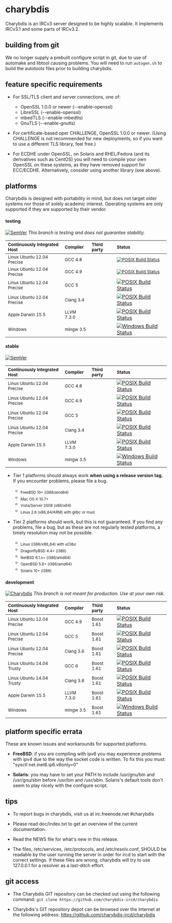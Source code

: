 # charybdis

Charybdis is an IRCv3 server designed to be highly scalable. It implements IRCv3.1 and some parts of IRCv3.2.

## building from git

We no longer supply a prebuilt configure script in git, due to use of automake and libtool causing problems.
You will need to run `autogen.sh` to build the autotools files prior to building charybdis.

## feature specific requirements

 * For SSL/TLS client and server connections, one of:

   * OpenSSL 1.0.0 or newer (--enable-openssl)
   * LibreSSL (--enable-openssl)
   * mbedTLS (--enable-mbedtls)
   * GnuTLS (--enable-gnutls)

 * For certificate-based oper CHALLENGE, OpenSSL 1.0.0 or newer.
   (Using CHALLENGE is not recommended for new deployments, so if you want to use a different TLS library,
    feel free.)

 * For ECDHE under OpenSSL, on Solaris and RHEL/Fedora (and its derivatives such as CentOS) you will
   need to compile your own OpenSSL on these systems, as they have removed support for ECC/ECDHE.
   Alternatively, consider using another library (see above).

## platforms

Charybdis is designed with portability in mind, but does not target older systems nor those of solely academic
interest. Operating systems are only supported if they are supported by their vendor.

#### testing

[![SemVer](http://img.shields.io/SemVer/v4.0.0-rc2.png)](https://github.com/charybdis-ircd/charybdis/tree/release/4)
*This branch is testing and does not guarantee stability.*

| <sub> Continuously Integrated Host </sub>   | <sub> Compiler </sub>    | <sub> Third party </sub> | <sub> Status </sub> |
|:------------------------------------------- |:------------------------ |:------------------------ |:------------------- |
| <sub> Linux Ubuntu 12.04 Precise </sub>     | <sub> GCC 4.8 </sub>     |                          | <sub> [![POSIX Build Status](https://travis-ci.org/charybdis-ircd/charybdis.svg?branch=release/4)](https://travis-ci.org/charybdis-ircd/charybdis) </sub> |
| <sub> Linux Ubuntu 12.04 Precise </sub>     | <sub> GCC 4.9 </sub>     |                          | <sub> [![POSIX Build Status](https://travis-ci.org/charybdis-ircd/charybdis.svg?branch=release/4)](https://travis-ci.org/charybdis-ircd/charybdis) </sub> |
| <sub> Linux Ubuntu 12.04 Precise </sub>     | <sub> GCC 5 </sub>       |                          | [![POSIX Build Status](https://travis-ci.org/charybdis-ircd/charybdis.svg?branch=release/4)](https://travis-ci.org/charybdis-ircd/charybdis) |
| <sub> Linux Ubuntu 12.04 Precise </sub>     | <sub> Clang 3.4 </sub>   |                          | [![POSIX Build Status](https://travis-ci.org/charybdis-ircd/charybdis.svg?branch=release/4)](https://travis-ci.org/charybdis-ircd/charybdis) |
| <sub> Apple Darwin 15.5 </sub>              | <sub> LLVM 7.3.0 </sub>  |                          | [![POSIX Build Status](https://travis-ci.org/charybdis-ircd/charybdis.svg?branch=release/4)](https://travis-ci.org/charybdis-ircd/charybdis) |
| <sub> Windows </sub>                        | <sub> mingw 3.5 </sub>   |                          | [![Windows Build Status](https://ci.appveyor.com/api/projects/status/is0obsml8xyq2qk7/branch/release/4?svg=true)](https://ci.appveyor.com/project/kaniini/charybdis/branch/release/4) |

#### stable

[![SemVer](http://img.shields.io/SemVer/v3.5.0.png)](https://github.com/charybdis-ircd/charybdis/tree/release/3.5)

| <sub> Continuously Integrated Host </sub>   | <sub> Compiler </sub>    | <sub> Third party </sub> | <sub> Status </sub> |
|:------------------------------------------- |:------------------------ |:------------------------ |:------------------- |
| <sub> Linux Ubuntu 12.04 Precise </sub>     | <sub> GCC 4.8 </sub>     |                          | [![POSIX Build Status](https://travis-ci.org/charybdis-ircd/charybdis.svg?branch=release/3.5)](https://travis-ci.org/charybdis-ircd/charybdis) |
| <sub> Linux Ubuntu 12.04 Precise </sub>     | <sub> GCC 4.9 </sub>     |                          | [![POSIX Build Status](https://travis-ci.org/charybdis-ircd/charybdis.svg?branch=release/3.5)](https://travis-ci.org/charybdis-ircd/charybdis) |
| <sub> Linux Ubuntu 12.04 Precise </sub>     | <sub> GCC 5 </sub>       |                          | [![POSIX Build Status](https://travis-ci.org/charybdis-ircd/charybdis.svg?branch=release/3.5)](https://travis-ci.org/charybdis-ircd/charybdis) |
| <sub> Linux Ubuntu 12.04 Precise </sub>     | <sub> Clang 3.4 </sub>   |                          | [![POSIX Build Status](https://travis-ci.org/charybdis-ircd/charybdis.svg?branch=release/3.5)](https://travis-ci.org/charybdis-ircd/charybdis) |
| <sub> Apple Darwin 15.5 </sub>              | <sub> LLVM 7.3.0 </sub>  |                          | [![POSIX Build Status](https://travis-ci.org/charybdis-ircd/charybdis.svg?branch=release/3.5)](https://travis-ci.org/charybdis-ircd/charybdis) |
| <sub> Windows </sub>                        | <sub> mingw 3.5 </sub>   |                          | [![Windows Build Status](https://ci.appveyor.com/api/projects/status/is0obsml8xyq2qk7/branch/release/3.5?svg=true)](https://ci.appveyor.com/project/kaniini/charybdis/branch/release/3.5) |

* Tier 1 platforms should always work **when using a release version tag.** If you encounter problems, please file a bug.
	* <sub> FreeBSD 10+ (i386/amd64) </sub>
	* <sub> Mac OS X 10.7+ </sub>
	* <sub> Vista/Server 2008 (x86/x64) </sub>
	* <sub> Linux 2.6 (x86_64/ARM) with glibc or musl </sub>

* Tier 2 platforms should work, but this is not guaranteed. If you find any problems, file a bug, but as these are not regularly tested platforms, a timely resolution may not be possible.
	* <sub> Linux (i386/x86_64) with uClibc </sub>
	* <sub> DragonflyBSD 4.4+ (i386) </sub>
	* <sub> NetBSD 6.1.x+ (i386/amd64) </sub>
	* <sub> OpenBSD 5.6+ (i386/amd64) </sub>
	* <sub> Solaris 10+ (i386) </sub>


#### development

[![Charybdis](http://img.shields.io/SemVer/v5.0.0-dev.png)](https://github.com/charybdis-ircd/charybdis/tree/master)
*This branch is not meant for production. Use at your own risk.*

| <sub> Continuously Integrated Host </sub>   | <sub> Compiler </sub>    | <sub> Third party </sub> | <sub> Status </sub> |
|:------------------------------------------- |:------------------------ |:------------------------ |:------------------- |
| <sub> Linux Ubuntu 12.04 Precise </sub>     | <sub> GCC 4.9     </sub> | <sub> Boost 1.61 </sub>  | [![POSIX Build Status](https://travis-ci.org/charybdis-ircd/charybdis.svg?branch=master)](https://travis-ci.org/charybdis-ircd/charybdis) |
| <sub> Linux Ubuntu 12.04 Precise </sub>     | <sub> GCC 5       </sub> | <sub> Boost 1.61 </sub>  | [![POSIX Build Status](https://travis-ci.org/charybdis-ircd/charybdis.svg?branch=master)](https://travis-ci.org/charybdis-ircd/charybdis) |
| <sub> Linux Ubuntu 12.04 Precise </sub>     | <sub> Clang 3.6   </sub> | <sub> Boost 1.61 </sub>  | [![POSIX Build Status](https://travis-ci.org/charybdis-ircd/charybdis.svg?branch=master)](https://travis-ci.org/charybdis-ircd/charybdis) |
| <sub> Linux Ubuntu 14.04 Trusty </sub>      | <sub> GCC 6       </sub> | <sub> Boost 1.61 </sub>  | [![POSIX Build Status](https://travis-ci.org/charybdis-ircd/charybdis.svg?branch=master)](https://travis-ci.org/charybdis-ircd/charybdis) |
| <sub> Linux Ubuntu 14.04 Trusty </sub>      | <sub> Clang 3.8   </sub> | <sub> Boost 1.61 </sub>  | [![POSIX Build Status](https://travis-ci.org/charybdis-ircd/charybdis.svg?branch=master)](https://travis-ci.org/charybdis-ircd/charybdis) |
| <sub> Apple Darwin 15.5 </sub>              | <sub> LLVM 7.3.0  </sub> | <sub> Boost 1.61 </sub>  | [![POSIX Build Status](https://travis-ci.org/charybdis-ircd/charybdis.svg?branch=master)](https://travis-ci.org/charybdis-ircd/charybdis) |
| <sub> Windows </sub>                        | <sub> mingw 3.5   </sub> | <sub> Boost 1.61 </sub>  | [![Windows Build Status](https://ci.appveyor.com/api/projects/status/is0obsml8xyq2qk7/branch/master?svg=true)](https://ci.appveyor.com/project/kaniini/charybdis/branch/master) |


## platform specific errata

These are known issues and workarounds for supported platforms.

 * **FreeBSD**: if you are compiling with ipv6 you may experience
   problems with ipv4 due to the way the socket code is written.  To
   fix this you must: "sysctl net.inet6.ip6.v6only=0"

 * **Solaris**: you may have to set your PATH to include /usr/gnu/bin and /usr/gnu/sbin before /usr/bin
   and /usr/sbin. Solaris's default tools don't seem to play nicely with the configure script.

## tips

 * To report bugs in charybdis, visit us at irc.freenode.net #charybdis

 * Please read doc/index.txt to get an overview of the current documentation.

 * Read the NEWS file for what's new in this release.

 * The files, /etc/services, /etc/protocols, and /etc/resolv.conf, SHOULD be
   readable by the user running the server in order for ircd to start with
   the correct settings.  If these files are wrong, charybdis will try to use
   127.0.0.1 for a resolver as a last-ditch effort.

## git access

 * The Charybdis GIT repository can be checked out using the following command:
	`git clone https://github.com/charybdis-ircd/charybdis`

 * Charybdis's GIT repository depot can be browsed over the Internet at the following address:
	https://github.com/charybdis-ircd/charybdis
